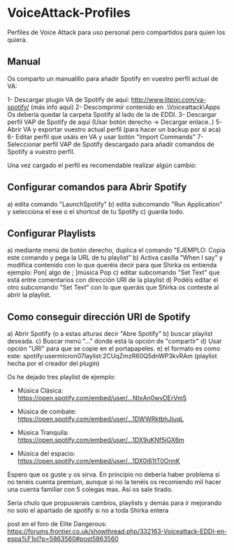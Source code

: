# VoiceAttack-Profiles
Perfiles de Voice Attack para uso personal pero compartidos para quien los quiera.

## Manual
Os comparto un manualillo para añadir Spotify en vuestro perfil actual de VA:

1- Descargar plugin VA de Spotify de aquí: http://www.litpixi.com/va-spotify/ (más info aquí)
2- Descomprimir contenido en .\Voiceattack\Apps Os debería quedar la carpeta Spotify al lado de la de EDDI.
3- Descargar perfil VAP de Spotify de aquí (Usar botón derecho -> Decargar enlace..)
5- Abrir VA y exportar vuestro actual perfil (para hacer un backup por si aca)
6- Editar perfil que usáis en VA y usar botón "Import Commands"
7- Seleccionar perfil VAP de Spotify descargado para añadir comandos de Spotify a vuestro perfil.


Una vez cargado el perfil es recomendable realizar algún cambio:

## Configurar comandos para Abrir Spotify

a) edita comando "LaunchSpotify"
b) edita subcomando "Run Application" y selecciona el exe o el shortcut de tu Spotify
c) guarda todo.


## Configurar Playlists

a) mediante menú de botón derecho, duplica el comando "EJEMPLO: Copia este comando y pega la URL de tu playlist"
b) Activa casilla "When I say" y modifica contenido con lo que queréis decir para que Shirka os entienda
ejemplo: Pon[ algo de ; ]música Pop
c) editar subcomando "Set Text" que está entre comentarios con dirección URI de la playlist
d) Podéis editar el otro subcomando "Set Text" con lo que queráis que Shirka os conteste al abrir la playlist.


## Como conseguir dirección URI de Spotify

a) Abrir Spotify (o a estas alturas decir "Abre Spotify"
b) buscar playlist deseada.
c) Buscar menú "..." donde está la opción de "compartir"
d) Usar opción "URI" para que se copie en el portapapeles.
e) el formato es como este: spotify:usermicron07laylist:2CUqZmzR60Q5dnWP3kvRAm (playlist hecha por el creador del plugin)

Os he dejado tres playlist de ejemplo:

- Música Clásica: 
https://open.spotify.com/embed/user/...NtxAn0wvDErVm5

- Música de combate:
https://open.spotify.com/embed/user/...1DWWRktbhJiuqL

- Música Tranquila: 
https://open.spotify.com/embed/user/...1DX9uKNf5jGX6m

- Música del espacio: 
https://open.spotify.com/embed/user/...1DX0i61tT0OnnK

Espero que os guste y os sirva. En principio no debería haber problema si no tenéis cuenta premium, aunque si no la tenéis os recomiendo mil hacer una cuenta familiar con 5 colegas mas. Así os sale tirado.

Sería chulo que propusierais cambios, playlists y demás para ir mejorando no solo el apartado de spotify si no a toda Shirka entera

post en el foro de Elite Dangerous: 
https://forums.frontier.co.uk/showthread.php/332163-Voiceattack-EDDI-en-espa%F1ol?p=5863560#post5863560
